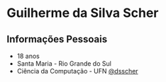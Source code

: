 # Guilherme da Silva Scher

## Informações Pessoais
- 18 anos
- Santa Maria - Rio Grande do Sul
- Ciência da Computação - UFN
[@dsscher](https://instagram.com/dsscher)
